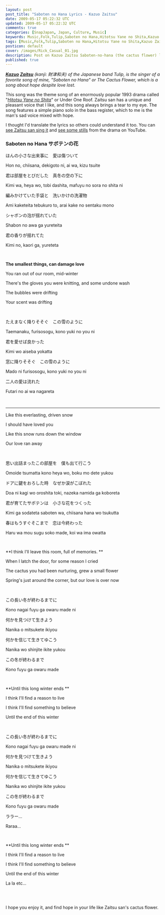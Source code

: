 ```yaml
---           
layout: post
post_title: "Saboten no Hana Lyrics - Kazuo Zaitsu"
date: 2009-05-17 05:22:32 UTC
updated: 2009-05-17 05:22:32 UTC
comments: true
categories: [SnapJapan, Japan, Culture, Music]
keywords: Music,Folk,Tulip,Saboten no Hana,Hitotsu Yane no Shita,Kazuo Zaitsu,Lyrics
tags: [Music,Folk,Tulip,Saboten no Hana,Hitotsu Yane no Shita,Kazuo Zaitsu,Lyrics]
posticon: default
cover: /images/Rick_Casual_01.jpg
description: Post on Kazuo Zaitsu Saboten-no-hana (the cactus flower) lyrics, by Rick Cogley.
published: true
---
```


_**[Kazuo](http://www.zaitsukazuo.com/) [Zaitsu](http://wiki.d-addicts.com/Zaitsu_Kazuo)** (kanji: 財津和夫) of the Japanese band Tulip, is the singer of a favorite song of mine, "Saboten no Hana" or The Cactus Flower, which is a song about hope despite love lost._ 

<!--more--> 

This song was the theme song of an enormously popular 1993 drama called "_[Hitotsu Yane no Shita](http://wiki.d-addicts.com/Hitotsu_Yane_no_Shita)_" or Under One Roof. Zaitsu san has a unique and pleasant voice that I like, and this song always brings a tear to my eye. The song features a simple piano solo in the bass register, which to me is the man's sad voice mixed with hope. 




I thought I'd translate the lyrics so others could understand it too. You can [see Zaitsu san sing it](http://www.youtube.com/watch?v=zLjKK0QNHos) and [see some stills](http://www.youtube.com/watch?v=pfdT7lr6r0U) from the drama on YouTube.




### Saboten no Hana サボテンの花






> 




ほんの小さな出来事に　愛は傷ついて




Hon no, chiisana, dekigoto ni, ai wa, kizu tsuite




君は部屋をとびだした　真冬の空の下に




Kimi wa, heya wo, tobi dashita, mafuyu no sora no shita ni




編みかけていた手袋と　洗いかけの洗濯物




Ami kaketeita tebukuro to, arai kake no sentaku mono




シャボンの泡が揺れていた




Shabon no awa ga yureteita




君の香りが揺れてた




Kimi no, kaori ga, yureteta


<br />

**The smallest things, can damage love**




You ran out of our room, mid-winter




There's the gloves you were knitting, and some undone wash




The bubbles were drifting




Your scent was drifting







<br />

たえまなく降りそそぐ　この雪のように




Taemanaku, furisosogu, kono yuki no you ni




君を愛せば良かった




Kimi wo aiseba yokatta




窓に降りそそぐ　この雪のように




Mado ni furisosogu, kono yuki no you ni




二人の愛は流れた




Futari no ai wa nagareta


<br />

****




Like this everlasting, driven snow




I should have loved you




Like this snow runs down the window




Our love ran away







<br />

思い出詰まったこの部屋を　僕も出て行こう




Omoide tsumatta kono heya wo, boku mo dete yukou




ドアに鍵をおろした時　なぜか涙がこぼれた




Doa ni kagi wo oroshita toki, nazeka namida ga koboreta




君が育てたサボテンは　小さな花をつくった




Kimi ga sodateta saboten wa, chiisana hana wo tsukutta




春はもうすぐそこまで　恋は今終わった




Haru wa mou sugu soko made, koi wa ima owatta


<br />

**I think I'll leave this room, full of memories. **




When I latch the door, for some reason I cried




The cactus you had been nurturing, grew a small flower




Spring's just around the corner, but our love is over now







<br />

この長い冬が終わるまでに




Kono nagai fuyu ga owaru made ni




何かを見つけて生きよう




Nanika o mitsukete ikiyou




何かを信じて生きてゆこう




Nanika wo shinjite ikite yukou




この冬が終わるまで




Kono fuyu ga owaru made


<br />

**Until this long winter ends **




I think I'll find a reason to live




I think I'll find something to believe




Until the end of this winter







<br />

この長い冬が終わるまでに




Kono nagai fuyu ga owaru made ni




何かを見つけて生きよう




Nanika o mitsukete ikiyou




何かを信じて生きてゆこう




Nanika wo shinjite ikite yukou




この冬が終わるまで




Kono fuyu ga owaru made




ララー...




Raraa...


<br />

**Until this long winter ends **




I think I'll find a reason to live




I think I'll find something to believe




Until the end of this winter




La la etc...







<br />




<br />

I hope you enjoy it, and find hope in your life like Zaitsu san's cactus flower. 


